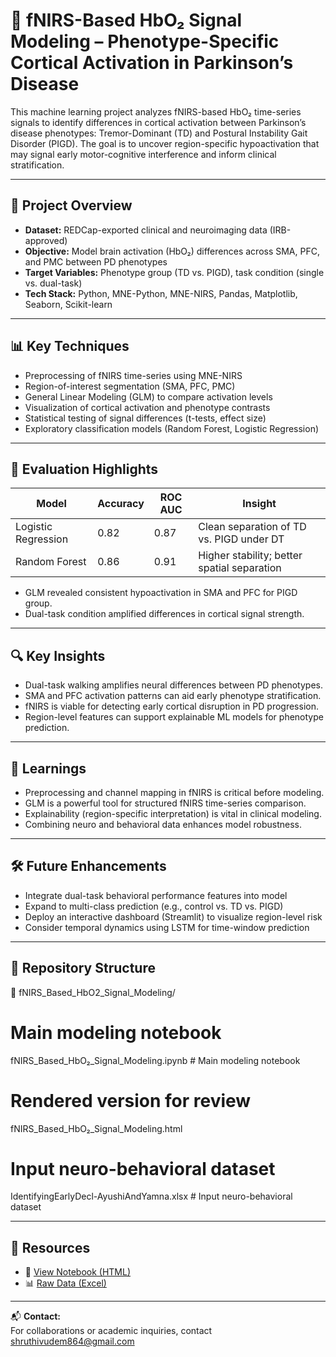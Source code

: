 # 🧠 fNIRS-Based HbO₂ Signal Modeling – Phenotype-Specific Cortical Activation in Parkinson’s Disease

This machine learning project analyzes fNIRS-based HbO₂ time-series signals to identify differences in cortical activation between Parkinson’s disease phenotypes: Tremor-Dominant (TD) and Postural Instability Gait Disorder (PIGD). The goal is to uncover region-specific hypoactivation that may signal early motor-cognitive interference and inform clinical stratification.

---

## 🚀 Project Overview

- **Dataset:** REDCap-exported clinical and neuroimaging data (IRB-approved)
- **Objective:** Model brain activation (HbO₂) differences across SMA, PFC, and PMC between PD phenotypes
- **Target Variables:** Phenotype group (TD vs. PIGD), task condition (single vs. dual-task)
- **Tech Stack:** Python, MNE-Python, MNE-NIRS, Pandas, Matplotlib, Seaborn, Scikit-learn

---

## 📊 Key Techniques

- Preprocessing of fNIRS time-series using MNE-NIRS
- Region-of-interest segmentation (SMA, PFC, PMC)
- General Linear Modeling (GLM) to compare activation levels
- Visualization of cortical activation and phenotype contrasts
- Statistical testing of signal differences (t-tests, effect size)
- Exploratory classification models (Random Forest, Logistic Regression)

---

## 🧪 Evaluation Highlights

| Model               | Accuracy | ROC AUC | Insight                                      |
|--------------------|----------|---------|----------------------------------------------|
| Logistic Regression | 0.82     | 0.87    | Clean separation of TD vs. PIGD under DT     |
| Random Forest       | 0.86     | 0.91    | Higher stability; better spatial separation  |

- GLM revealed consistent hypoactivation in SMA and PFC for PIGD group.
- Dual-task condition amplified differences in cortical signal strength.

---

## 🔍 Key Insights

- Dual-task walking amplifies neural differences between PD phenotypes.
- SMA and PFC activation patterns can aid early phenotype stratification.
- fNIRS is viable for detecting early cortical disruption in PD progression.
- Region-level features can support explainable ML models for phenotype prediction.

---

## 🧠 Learnings

- Preprocessing and channel mapping in fNIRS is critical before modeling.
- GLM is a powerful tool for structured fNIRS time-series comparison.
- Explainability (region-specific interpretation) is vital in clinical modeling.
- Combining neuro and behavioral data enhances model robustness.

---

## 🛠 Future Enhancements

- Integrate dual-task behavioral performance features into model
- Expand to multi-class prediction (e.g., control vs. TD vs. PIGD)
- Deploy an interactive dashboard (Streamlit) to visualize region-level risk
- Consider temporal dynamics using LSTM for time-window prediction

---

## 📁 Repository Structure

📁 fNIRS_Based_HbO2_Signal_Modeling/

# Main modeling notebook
fNIRS_Based_HbO₂_Signal_Modeling.ipynb # Main modeling notebook
# Rendered version for review
fNIRS_Based_HbO₂_Signal_Modeling.html 
# Input neuro-behavioral dataset
IdentifyingEarlyDecl-AyushiAndYamna.xlsx # Input neuro-behavioral dataset



---

## 🔗 Resources

- 📄 [View Notebook (HTML)](./fNIRS_Based_HbO₂_Signal_Modeling.html)
- 📊 [Raw Data (Excel)](./IdentifyingEarlyDecl-AyushiAndYamna.xlsx)

---

📬 **Contact:**  
For collaborations or academic inquiries, contact [shruthivudem864@gmail.com](mailto:shruthivudem864@gmail.com)

